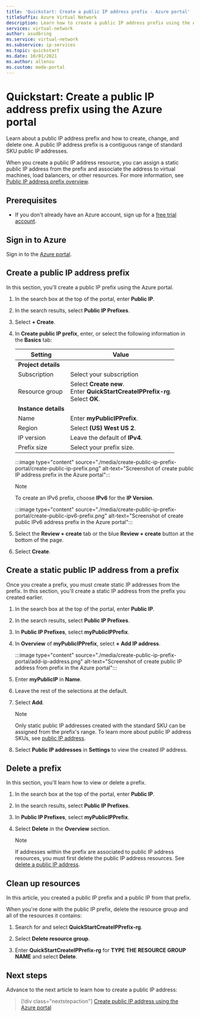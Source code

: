 ```yaml
---
title: 'Quickstart: Create a public IP address prefix - Azure portal'
titleSuffix: Azure Virtual Network
description: Learn how to create a public IP address prefix using the Azure portal.
services: virtual-network
author: asudbring
ms.service: virtual-network
ms.subservice: ip-services
ms.topic: quickstart
ms.date: 10/01/2021
ms.author: allensu
ms.custom: mode-portal
---
```


# Quickstart: Create a public IP address prefix using the Azure portal

Learn about a public IP address prefix and how to create, change, and delete one. A public IP address prefix is a contiguous range of standard SKU public IP addresses. 

When you create a public IP address resource, you can assign a static public IP address from the prefix and associate the address to virtual machines, load balancers, or other resources. For more information, see [Public IP address prefix overview](public-ip-address-prefix.md).

## Prerequisites

- If you don't already have an Azure account, sign up for a [free trial account](https://azure.microsoft.com/free).

## Sign in to Azure

Sign in to the [Azure portal](https://portal.azure.com).

## Create a public IP address prefix

In this section, you'll create a public IP prefix using the Azure portal.

1. In the search box at the top of the portal, enter **Public IP**.

2. In the search results, select **Public IP Prefixes**.

3. Select **+ Create**.

4. In **Create public IP prefix**, enter, or select the following information in the **Basics** tab:

    | Setting | Value |
    | ------- | ----- |
    | **Project details** |   |
    | Subscription | Select your subscription |
    | Resource group | Select **Create new**. </br> Enter **QuickStartCreateIPPrefix-rg**. </br> Select **OK**. |
    | **Instance details** |   |
    | Name | Enter **myPublicIPPrefix**. |
    | Region | Select **(US) West US 2**. |
    | IP version | Leave the default of **IPv4**. |
    | Prefix size | Select your prefix size. |

    :::image type="content" source="./media/create-public-ip-prefix-portal/create-public-ip-prefix.png" alt-text="Screenshot of create public IP address prefix in the Azure portal":::
    
    > [!NOTE]
    >To create an IPv6 prefix, choose **IPv6** for the **IP Version**.

     :::image type="content" source="./media/create-public-ip-prefix-portal/create-public-ipv6-prefix.png" alt-text="Screenshot of create public IPv6 address prefix in the Azure portal":::

5. Select the **Review + create** tab or the blue **Review + create** button at the bottom of the page.

6. Select **Create**.

## Create a static public IP address from a prefix

Once you create a prefix, you must create static IP addresses from the prefix. In this section, you'll create a static IP address from the prefix you created earlier.

1. In the search box at the top of the portal, enter **Public IP**.

2. In the search results, select **Public IP Prefixes**.

3. In **Public IP Prefixes**, select **myPublicIPPrefix**.

4. In **Overview** of **myPublicIPPrefix**, select **+ Add IP address**.

    :::image type="content" source="./media/create-public-ip-prefix-portal/add-ip-address.png" alt-text="Screenshot of create public IP address from prefix in the Azure portal":::

5. Enter **myPublicIP** in **Name**. 

6. Leave the rest of the selections at the default.

7. Select **Add**.

    >[!NOTE]
    >Only static public IP addresses created with the standard SKU can be assigned from the prefix's range. To learn more about public IP address SKUs, see [public IP address](./public-ip-addresses.md#public-ip-addresses).

8. Select **Public IP addresses** in **Settings** to view the created IP address.

## Delete a prefix

In this section, you'll learn how to view or delete a prefix.

1. In the search box at the top of the portal, enter **Public IP**.

2. In the search results, select **Public IP Prefixes**.

3. In **Public IP Prefixes**, select **myPublicIPPrefix**.

4. Select **Delete** in the **Overview** section.

    >[!NOTE]
    >If addresses within the prefix are associated to public IP address resources, you must first delete the public IP address resources. See [delete a public IP address](virtual-network-public-ip-address.md#view-modify-settings-for-or-delete-a-public-ip-address).

## Clean up resources

In this article, you created a public IP prefix and a public IP from that prefix. 

When you're done with the public IP prefix, delete the resource group and all of the resources it contains:

1. Search for and select **QuickStartCreateIPPrefix-rg**.

2. Select **Delete resource group**.

3. Enter **QuickStartCreateIPPrefix-rg** for **TYPE THE RESOURCE GROUP NAME** and select **Delete**.
## Next steps

Advance to the next article to learn how to create a public IP address:
> [!div class="nextstepaction"]
> [Create public IP address using the Azure portal](create-public-ip-portal.md)
